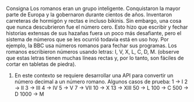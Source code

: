 Consigna
Los romanos eran un grupo inteligente. Conquistaron la mayor parte de Europa y la
gobernaron durante cientos de años. Inventaron carreteras de hormigón y rectas e incluso
bikinis. Sin embargo, una cosa que nunca descubrieron fue el número cero. Esto hizo que
escribir y fechar historias extensas de sus hazañas fuera un poco más desafiante, pero el
sistema de números que se les ocurrió todavía está en uso hoy. Por ejemplo, la BBC usa
números romanos para fechar sus programas.
Los romanos escribieron números usando letras: I, V, X, L, C, D, M. (observe que estas letras
tienen muchas líneas rectas y, por lo tanto, son fáciles de cortar en tabletas de piedra).
1. En este contexto se requiere desarrollar una API para convertir un número decimal a
   un número romano. Algunos casos de prueba:
   1 → I
   2 → II
   3 → III
   4 → IV
   5 → V
   7 → VII
   10 → X
   13 → XIII
   50 → L
   100 → C
   500 → D
   1000 → M
